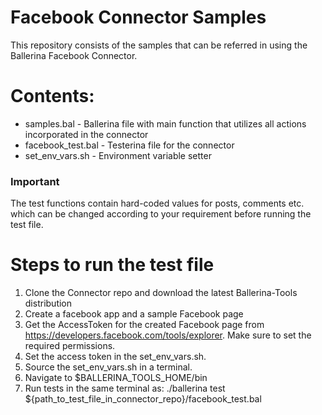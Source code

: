 
# Facebook Connector Samples

This repository consists of the samples that can be referred in using the Ballerina Facebook Connector.

# Contents:
  - samples.bal - Ballerina file with main function that utilizes all actions incorporated in the connector
  - facebook_test.bal - Testerina file for the connector
  - set_env_vars.sh - Environment variable setter
 
### Important
The test functions contain hard-coded values for posts, comments etc. which can be changed according to your requirement before running the test file.

# Steps to run the test file

 1. Clone the Connector repo and download the latest Ballerina-Tools distribution
 2. Create a facebook app and a sample Facebook page 
 3. Get the AccessToken for the created Facebook page from https://developers.facebook.com/tools/explorer. Make sure to set the required permissions.
 4. Set the access token in the set_env_vars.sh.
 5. Source the set_env_vars.sh in a terminal.
 6. Navigate to $BALLERINA_TOOLS_HOME/bin
 7. Run tests in the same terminal as:
 ./ballerina test ${path_to_test_file_in_connector_repo}/facebook_test.bal

